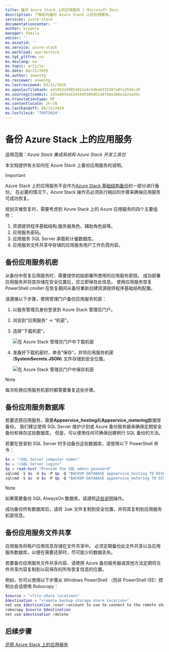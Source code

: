 ```yaml
---
title: 备份 Azure Stack 上的应用服务 | Microsoft Docs
description: 了解如何备份 Azure Stack 上的应用服务。
services: azure-stack
documentationcenter: ''
author: bryanla
manager: femila
editor: ''
ms.assetid: ''
ms.service: azure-stack
ms.workload: app-service
ms.tgt_pltfrm: na
ms.devlang: na
ms.topic: article
ms.date: 04/23/2019
ms.author: anwestg
ms.reviewer: anwestg
ms.lastreviewed: 03/21/2019
ms.openlocfilehash: a41943a598545b1a4c5dbe6325307a8fa3594cd5
ms.sourcegitcommit: 245a4054a52e54d5989d6148fbbe386e1b2aa49c
ms.translationtype: MT
ms.contentlocale: zh-CN
ms.lasthandoff: 09/13/2019
ms.locfileid: "70975024"
---
```

# <a name="back-up-app-service-on-azure-stack"></a>备份 Azure Stack 上的应用服务

适用范围：*Azure Stack 集成系统和 Azure Stack 开发工具包*  

本文档提供有关如何在 Azure Stack 上备份应用服务的说明。

> [!IMPORTANT]
> Azure Stack 上的应用服务不会作为[Azure Stack 基础结构备份](azure-stack-backup-infrastructure-backup.md)的一部分进行备份。 在必要的情况下，Azure Stack 操作员必须执行相应的步骤来确保应用服务可成功恢复。

规划灾难恢复时，需要考虑到 Azure Stack 上的 Azure 应用服务的四个主要组件：
1. 资源提供程序基础结构;服务器角色、辅助角色层等。 
2. 应用服务密码。
3. 应用服务 SQL Server 承载和计量数据库。
4. 应用服务文件共享中存储的应用服务用户工作负荷内容。

## <a name="back-up-app-service-secrets"></a>备份应用服务机密
从备份中恢复应用服务时，需要提供初始部署所使用的应用服务密钥。 成功部署应用服务并将其存储在安全位置后，应立即保存此信息。 使用应用服务恢复 PowerShell cmdlet 在恢复期间从备份重新创建资源提供程序基础结构配置。

请遵循以下步骤，使用管理门户备份应用服务机密： 

1. 以服务管理员身份登录到 Azure Stack 管理员门户。

2. 浏览到“应用服务” -> “机密”。 

3. 选择“下载机密”。

   ![在 Azure Stack 管理员门户中下载机密](./media/app-service-back-up/download-secrets.png)

4. 准备好下载机密时，单击“保存”，并将应用服务机密 (**SystemSecrets.JSON**) 文件存储到安全位置。 

   ![在 Azure Stack 管理员门户中保存机密](./media/app-service-back-up/save-secrets.png)

> [!NOTE]
> 每次轮换应用服务机密时都需要重复这些步骤。

## <a name="back-up-the-app-service-databases"></a>备份应用服务数据库
若要还原应用服务，需要**Appservice_hosting**和**Appservice_metering**数据库备份。 我们建议使用 SQL Server 维护计划或 Azure 备份服务器来确保定期安全备份和保存这些数据库。 但是，可以使用任何可确保创建例行 SQL 备份的方法。

若要在登录到 SQL Server 时手动备份这些数据库，请使用以下 PowerShell 命令：

  ```powershell
  $s = "<SQL Server computer name>"
  $u = "<SQL Server login>" 
  $p = read-host "Provide the SQL admin password"
  sqlcmd -S $s -U $u -P $p -Q "BACKUP DATABASE appservice_hosting TO DISK = '<path>\hosting.bak'"
  sqlcmd -S $s -U $u -P $p -Q "BACKUP DATABASE appservice_metering TO DISK = '<path>\metering.bak'"
  ```

> [!NOTE]
> 如果需要备份 SQL AlwaysOn 数据库，请遵照[这些说明](https://docs.microsoft.com/sql/database-engine/availability-groups/windows/configure-backup-on-availability-replicas-sql-server?view=sql-server-2017)操作。 

成功备份所有数据库后，请将 .bak 文件复制到安全位置，并将其复制到应用服务机密信息。

## <a name="back-up-the-app-service-file-share"></a>备份应用服务文件共享
应用服务将租户应用信息存储在文件共享中。 必须定期备份此文件共享以及应用服务数据库，以便在需要还原时，尽可能少的数据丢失。

若要备份应用服务文件共享内容，请使用 Azure 备份服务器或其他方法定期将文件共享内容复制到以前保存的所有恢复信息的位置。

例如，你可以使用以下步骤从 Windows PowerShell （而非 PowerShell ISE）控制台会话使用 Robocopy：

```powershell
$source = "<file share location>"
$destination = "<remote backup storage share location>"
net use $destination /user:<account to use to connect to the remote share in the format of domain\username> *
robocopy $source $destination
net use $destination /delete
```

## <a name="next-steps"></a>后续步骤
[还原 Azure Stack 上的应用服务](app-service-recover.md)